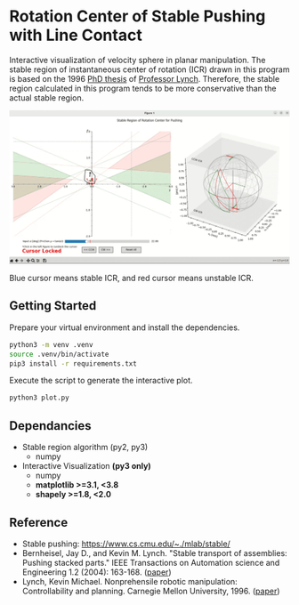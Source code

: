 # Rotation Center of Stable Pushing with Line Contact

Interactive visualization of velocity sphere in planar manipulation.
The stable region of instantaneous center of rotation (ICR) drawn in this program is based on the 1996 [PhD thesis](https://www.ri.cmu.edu/publications/nonprehensile-robotic-manipulation-controlability-and-planning/) of [Professor Lynch](https://scholar.google.com/citations?user=yCpbkPAAAAAJ).
Therefore, the stable region calculated in this program tends to be more conservative than the actual stable region.

![example](./media/stable-pushing-anim.gif)
<!-- ![example](./media/example.png) -->

Blue cursor means stable ICR, and red cursor means unstable ICR.

## Getting Started

Prepare your virtual environment and install the dependencies.

```sh
python3 -m venv .venv
source .venv/bin/activate
pip3 install -r requirements.txt
```

Execute the script to generate the interactive plot.

```sh
python3 plot.py
```

## Dependancies

- Stable region algorithm (py2, py3)
   - numpy
- Interactive Visualization **(py3 only)**
   - numpy
   - **matplotlib >=3.1, <3.8**
   - **shapely >=1.8, <2.0**

## Reference

- Stable pushing: https://www.cs.cmu.edu/~./mlab/stable/
- Bernheisel, Jay D., and Kevin M. Lynch. "Stable transport of assemblies: Pushing stacked parts." IEEE Transactions on Automation science and Engineering 1.2 (2004): 163-168. ([paper](https://citeseerx.ist.psu.edu/document?repid=rep1&type=pdf&doi=24c0a0372c4c4f40cd506782963f48225ecb19b0))
- Lynch, Kevin Michael. Nonprehensile robotic manipulation: Controllability and planning. Carnegie Mellon University, 1996. ([paper](https://www.ri.cmu.edu/pub_files/pub1/lynch_kevin_1996_1/lynch_kevin_1996_1.pdf))